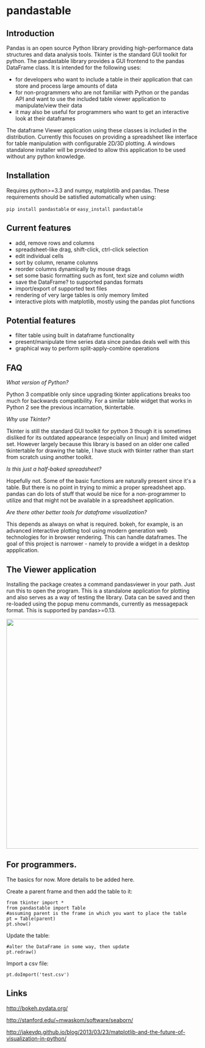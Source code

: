 # pandastable

## Introduction

Pandas is an open source Python library providing high-performance data structures 
and data analysis tools. Tkinter is the standard GUI toolkit for python. The pandastable
library provides a GUI frontend to the pandas DataFrame class. It is intended for the
following uses:

* for developers who want to include a table in their application that can store and process
large amounts of data
* for non-programmers who are not familiar with Python or the pandas API and want to use
the included table viewer application to manipulate/view their data
* it may also be useful for programmers who want to get an interactive look at their dataframes

The dataframe Viewer application using these classes is included in the distribution. 
Currently this focuses on providing a spreadsheet like interface for table manipulation with 
configurable 2D/3D plotting. A windows standalone installer will be provided to allow this
application to be used without any python knowledge.

## Installation

Requires python>=3.3 and numpy, matplotlib and pandas.
These requirements should be satisfied automatically when using:

```pip install pandastable```
or
```easy_install pandastable```

## Current features
* add, remove rows and columns
* spreadsheet-like drag, shift-click, ctrl-click selection
* edit individual cells
* sort by column, rename columns
* reorder columns dynamically by mouse drags
* set some basic formatting such as font, text size and column width
* save the DataFrame? to supported pandas formats
* import/export of supported text files
* rendering of very large tables is only memory limited
* interactive plots with matplotlib, mostly using the pandas plot functions

## Potential features
* filter table using built in dataframe functionality
* present/manipulate time series data since pandas deals well with this
* graphical way to perform split-apply-combine operations

## FAQ

*What version of Python?*

Python 3 compatible only since upgrading tkinter applications breaks too much for backwards compatibility. 
For a similar table widget that works in Python 2 see the previous incarnation, tkintertable.

*Why use Tkinter?*

Tkinter is still the standard GUI toolkit for python 3 though it is sometimes disliked 
for its outdated appearance (especially on linux) and limited widget set. However largely
because this library is based on an older one called tkintertable for drawing the table, 
I have stuck with tkinter rather than start from scratch using another toolkit.

*Is this just a half-baked spreadsheet?*

Hopefully not. Some of the basic functions are naturally present since it's a table. 
But there is no point in trying to mimic a proper spreadsheet app. pandas can do
lots of stuff that would be nice for a non-programmer to utilize and that might 
not be available in a spreadsheet application.

*Are there other better tools for dataframe visualization?*

This depends as always on what is required. bokeh, for example, is an advanced
interactive plotting tool using modern generation web technologies for in browser 
rendering. This can handle dataframes. The goal of this project is narrower - namely 
to provide a widget in a desktop appplication.

## The Viewer application
Installing the package creates a command pandasviewer in your path. Just run this to open the program. 
This is a standalone application for plotting and also serves as a way of testing the library.
Data can be saved and then re-loaded using the popup menu commands, currently as 
messagepack format. This is supported by pandas>=0.13.

<img src=https://raw.githubusercontent.com/dmnfarrell/pandastable/master/img/viewerapp.png width=600px>

## For programmers. 
The basics for now. More details to be added here.

Create a parent frame and then add the table to it:
```
from tkinter import *
from pandastable import Table
#assuming parent is the frame in which you want to place the table
pt = Table(parent)
pt.show()
```

Update the table:
```
#alter the DataFrame in some way, then update
pt.redraw()
```

Import a csv file:
```
pt.doImport('test.csv')
```

## Links

http://bokeh.pydata.org/

http://stanford.edu/~mwaskom/software/seaborn/

http://jakevdp.github.io/blog/2013/03/23/matplotlib-and-the-future-of-visualization-in-python/


